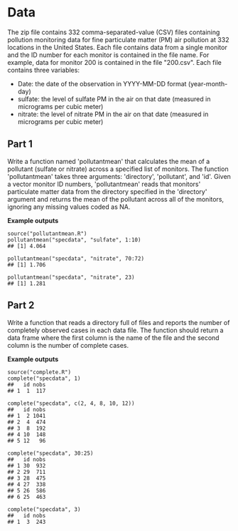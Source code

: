 # Data

The zip file contains 332 comma-separated-value (CSV) files containing pollution monitoring data for fine particulate matter (PM) air pollution at 332 locations in the United States. Each file contains data from a single monitor and the ID number for each monitor is contained in the file name. For example, data for monitor 200 is contained in the file "200.csv". Each file contains three variables: 

* Date: the date of the observation in YYYY-MM-DD format (year-month-day)
* sulfate: the level of sulfate PM in the air on that date (measured in micrograms per cubic meter)
* nitrate: the level of nitrate PM in the air on that date (measured in micrograms per cubic meter)

## Part 1

Write a function named 'pollutantmean' that calculates the mean of a pollutant (sulfate or nitrate) across a specified list of monitors. The function 'pollutantmean' takes three arguments: 'directory', 'pollutant', and 'id'. Given a vector monitor ID numbers, 'pollutantmean' reads that monitors' particulate matter data from the directory specified in the 'directory' argument and returns the mean of the pollutant across all of the monitors, ignoring any missing values coded as NA.

**Example outputs**

	source("pollutantmean.R")
	pollutantmean("specdata", "sulfate", 1:10)
	## [1] 4.064 

	pollutantmean("specdata", "nitrate", 70:72)
	## [1] 1.706 

	pollutantmean("specdata", "nitrate", 23)
	## [1] 1.281 

## Part 2 

Write a function that reads a directory full of files and reports the number of completely observed cases in each data file. The function should return a data frame where the first column is the name of the file and the second column is the number of complete cases.

**Example outputs**

	source("complete.R")
	complete("specdata", 1)
	##   id nobs
	## 1  1  117

	complete("specdata", c(2, 4, 8, 10, 12))
	##   id nobs
	## 1  2 1041
	## 2  4  474
	## 3  8  192
	## 4 10  148
	## 5 12   96

	complete("specdata", 30:25)
	##   id nobs
	## 1 30  932
	## 2 29  711
	## 3 28  475
	## 4 27  338
	## 5 26  586
	## 6 25  463

	complete("specdata", 3)
	##   id nobs
	## 1  3  243
